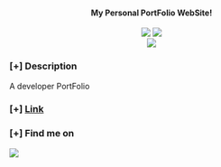 <h4 align="center"> My Personal PortFolio WebSite!</h4>

<p align="center">
    <img src="https://img.shields.io/badge/Built%20With-React-cyan?style=flat-square">
    <img src="https://img.shields.io/badge/Written%20In-JavaScript-blue?style=flat-square">
    <br>
    <img src="https://img.shields.io/badge/Author-Ay0ubN0uri-magenta?style=for-the-badge">

</p>

### [+] Description
A developer PortFolio 

### [+] [Link](https://ayoub-nouri.vercel.app)

### [+] Find me on 
<a href="mailto:ayoub.nouri105@gmail.com" target="_blank"><img src="https://img.shields.io/badge/Email-ayoub.nouri105@gmail.com-blue?style=for-the-badge&logo=gmail"></a>

